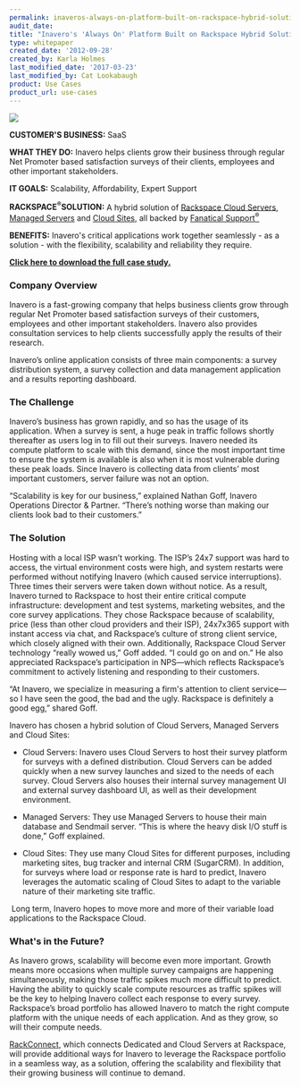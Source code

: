 ```yaml
---
permalink: inaveros-always-on-platform-built-on-rackspace-hybrid-solution/
audit_date:
title: "Inavero's 'Always On' Platform Built on Rackspace Hybrid Solution"
type: whitepaper
created_date: '2012-09-28'
created_by: Karla Holmes
last_modified_date: '2017-03-23'
last_modified_by: Cat Lookabaugh
product: Use Cases
product_url: use-cases
---
```


<a href="http://www.inavero.com/">
   <img src="{% asset_path use-cases/inaveros-always-on-platform-built-on-rackspace-hybrid-solution/inavero_logo.png %}" />
</a>

**CUSTOMER'S BUSINESS:** SaaS

**WHAT THEY DO:** Inavero helps clients grow their business through
regular Net Promoter based satisfaction surveys of their clients,
employees and other important stakeholders.

**IT GOALS:** Scalability, Affordability, Expert Support

**RACKSPACE<sup>&reg;</sup>SOLUTION:** A hybrid solution of [Rackspace Cloud
Servers](http://www.rackspace.com/cloud/cloud_hosting_products/servers/),
[Managed Servers](http://www.rackspace.com/managed_hosting/index.php)
and [Cloud
Sites](http://www.rackspace.com/cloud/cloud_hosting_products/sites/),
all backed by [Fanatical
Support<sup>&reg;</sup>](http://www.rackspace.com/whyrackspace/support/)

**BENEFITS:** Inavero's critical applications work together seamlessly -
as a solution - with the flexibility, scalability and reliability they require.

**[Click here to download the full case
study.](http://c1776742.r42.cf0.rackcdn.com/downloads/pdfs/CaseStudy_Inavero.pdf)**

### Company Overview

Inavero is a fast-growing company that helps business clients grow
through regular Net Promoter based satisfaction surveys of their
customers, employees and other important stakeholders. Inavero also
provides consultation services to help clients successfully apply the
results of their research.

Inavero’s online application consists of three main components: a survey
distribution system, a survey collection and data management application
and a results reporting dashboard.

### The Challenge

Inavero’s business has grown rapidly, and so has the usage of its
application. When a survey is sent, a huge peak in traffic follows
shortly thereafter as users log in to fill out their surveys. Inavero
needed its compute platform to scale with this demand, since the most
important time to ensure the system is available is also when it is most
vulnerable during these peak loads. Since Inavero is collecting data
from clients’ most important customers, server failure was not an
option.

“Scalability is key for our business,” explained Nathan Goff, Inavero
Operations Director & Partner. “There’s nothing worse than making our
clients look bad to their customers.”

### The Solution

Hosting with a local ISP wasn’t working. The ISP’s 24x7 support was hard
to access, the virtual environment costs were high, and system restarts
were performed without notifying Inavero (which caused service
interruptions). Three times their servers were taken down without
notice. As a result, Inavero turned to Rackspace to host their entire
critical compute infrastructure: development and test systems, marketing
websites, and the core survey applications. They chose Rackspace because
of scalability, price (less than other cloud providers and their ISP),
24x7x365 support with instant access via chat, and Rackspace’s culture
of strong client service, which closely aligned with their own.
Additionally, Rackspace Cloud Server technology “really wowed us,” Goff
added. “I could go on and on.” He also appreciated Rackspace’s
participation in NPS—which reflects Rackspace’s commitment to actively
listening and responding to their customers.

“At Inavero, we specialize in measuring a firm's attention to client
service—so I have seen the good, the bad and the ugly. Rackspace is
definitely a good egg,” shared Goff.

Inavero has chosen a hybrid solution of Cloud Servers, Managed Servers
and Cloud Sites:

-   Cloud Servers: Inavero uses Cloud Servers to host their survey platform for
surveys with a defined distribution. Cloud Servers can be added quickly when a
new survey launches and sized to the needs of each survey. Cloud Servers also
houses their internal survey management UI and external survey dashboard UI, as
well as their development environment.

-   Managed Servers: They use Managed Servers to house their main database and
Sendmail server. “This is where the heavy disk I/O stuff is done,” Goff
explained.

-   Cloud Sites: They use many Cloud Sites for different purposes, including
marketing sites, bug tracker and internal CRM (SugarCRM). In addition, for
surveys where load or response rate is hard to predict, Inavero leverages the
automatic scaling of Cloud Sites to adapt to the variable nature of their
marketing site traffic.

 Long term, Inavero hopes to move more and more of their variable load
applications to the Rackspace Cloud.

### What's in the Future?

As Inavero grows, scalability will become even more important. Growth
means more occasions when multiple survey campaigns are happening
simultaneously, making those traffic spikes much more difficult to
predict. Having the ability to quickly scale compute resources as
traffic spikes will be the key to helping Inavero collect each response
to every survey. Rackspace’s broad portfolio has allowed Inavero to
match the right compute platform with the unique needs of each
application. And as they grow, so will their compute needs.

[RackConnect](http://www.rackspace.com/hosting_solutions/hybrid_hosting/rackconnect/),
which connects Dedicated and Cloud Servers at Rackspace, will provide
additional ways for Inavero to leverage the Rackspace portfolio in a
seamless way, as a solution, offering the scalability and flexibility
that their growing business will continue to demand.
